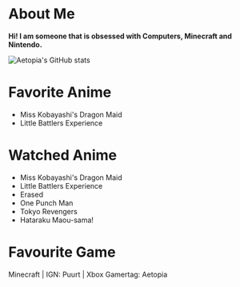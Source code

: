 # About Me
<b>Hi! I am someone that is obsessed with Computers, Minecraft and Nintendo.</b>  

![Aetopia's GitHub stats](https://github-readme-stats.vercel.app/api?username=Aetopia)

# Favorite Anime

- Miss Kobayashi's Dragon Maid     
- Little Battlers Experience 

# Watched Anime

- Miss Kobayashi's Dragon Maid     
- Little Battlers Experience   
- Erased   
- One Punch Man  
- Tokyo Revengers 
- Hataraku Maou-sama!

# Favourite Game
Minecraft | IGN: Puurt | Xbox Gamertag: Aetopia


